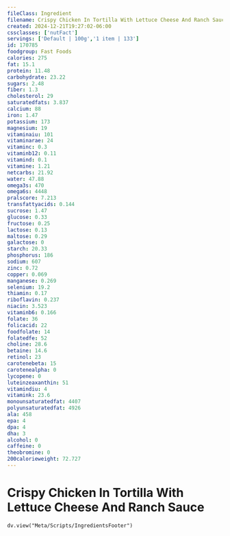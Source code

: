 ```yaml
---
fileClass: Ingredient
filename: Crispy Chicken In Tortilla With Lettuce Cheese And Ranch Sauce
created: 2024-12-21T19:27:02-06:00
cssclasses: ['nutFact']
servings: ['Default | 100g','1 item | 133']
id: 170785
foodgroup: Fast Foods
calories: 275
fat: 15.1
protein: 11.48
carbohydrate: 23.22
sugars: 2.48
fiber: 1.3
cholesterol: 29
saturatedfats: 3.837
calcium: 88
iron: 1.47
potassium: 173
magnesium: 19
vitaminaiu: 101
vitaminarae: 24
vitaminc: 0.3
vitaminb12: 0.11
vitamind: 0.1
vitamine: 1.21
netcarbs: 21.92
water: 47.88
omega3s: 470
omega6s: 4448
pralscore: 7.213
transfattyacids: 0.144
sucrose: 1.47
glucose: 0.33
fructose: 0.25
lactose: 0.13
maltose: 0.29
galactose: 0
starch: 20.33
phosphorus: 186
sodium: 607
zinc: 0.72
copper: 0.069
manganese: 0.269
selenium: 19.2
thiamin: 0.17
riboflavin: 0.237
niacin: 3.523
vitaminb6: 0.166
folate: 36
folicacid: 22
foodfolate: 14
folatedfe: 52
choline: 28.6
betaine: 14.6
retinol: 23
carotenebeta: 15
carotenealpha: 0
lycopene: 0
luteinzeaxanthin: 51
vitamindiu: 4
vitamink: 23.6
monounsaturatedfat: 4407
polyunsaturatedfat: 4926
ala: 458
epa: 4
dpa: 4
dha: 3
alcohol: 0
caffeine: 0
theobromine: 0
200calorieweight: 72.727
---
```


# Crispy Chicken In Tortilla With Lettuce Cheese And Ranch Sauce

```dataviewjs
dv.view("Meta/Scripts/IngredientsFooter")
```